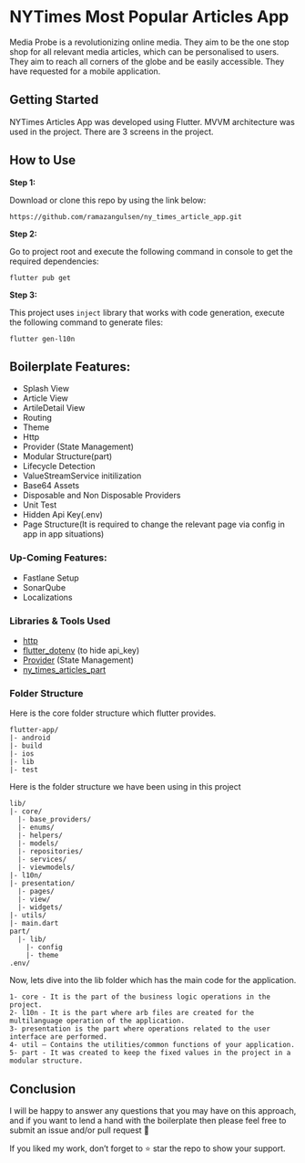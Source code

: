 # NYTimes Most Popular Articles App

Media Probe is a revolutionizing online media. They aim to be the one stop shop for all relevant media
articles, which can be personalised to users. They aim to reach all corners of the globe and be easily
accessible. They have requested for a mobile application.

## Getting Started

NYTimes Articles App was developed using Flutter. MVVM architecture was used in the project. There are 3 screens in the project.

## How to Use

**Step 1:**

Download or clone this repo by using the link below:

```
https://github.com/ramazangulsen/ny_times_article_app.git
```

**Step 2:**

Go to project root and execute the following command in console to get the required dependencies:

```
flutter pub get
```

**Step 3:**

This project uses `inject` library that works with code generation, execute the following command to generate files:

```
flutter gen-l10n
```

## Boilerplate Features:

- Splash View
- Article View
- ArtileDetail View
- Routing
- Theme
- Http
- Provider (State Management)
- Modular Structure(part)
- Lifecycle Detection
- ValueStreamService initilization
- Base64 Assets
- Disposable and Non Disposable Providers
- Unit Test
- Hidden Api Key(.env)
- Page Structure(It is required to change the relevant page via config in app in app situations)

### Up-Coming Features:

- Fastlane Setup
- SonarQube
- Localizations

### Libraries & Tools Used

- [http](https://github.com/dart-lang/http/tree/master/pkgs/http)
- [flutter_dotenv](https://github.com/java-james/flutter_dotenv) (to hide api_key)
- [Provider](https://github.com/rrousselGit/provider) (State Management)
- [ny_times_articles_part](part)

### Folder Structure

Here is the core folder structure which flutter provides.

```
flutter-app/
|- android
|- build
|- ios
|- lib
|- test
```

Here is the folder structure we have been using in this project

```
lib/
|- core/
  |- base_providers/
  |- enums/
  |- helpers/
  |- models/
  |- repositories/
  |- services/
  |- viewmodels/
|- l10n/
|- presentation/
  |- pages/
  |- view/
  |- widgets/
|- utils/
|- main.dart
part/
  |- lib/
    |- config
    |- theme
.env/
```

Now, lets dive into the lib folder which has the main code for the application.

```
1- core - It is the part of the business logic operations in the project.
2- l10n - It is the part where arb files are created for the multilanguage operation of the application.
3- presentation is the part where operations related to the user interface are performed.
4- util — Contains the utilities/common functions of your application.
5- part - It was created to keep the fixed values in the project in a modular structure.
```

## Conclusion

I will be happy to answer any questions that you may have on this approach, and if you want to lend a hand with the boilerplate then please feel free to submit an issue and/or pull request 🙂

If you liked my work, don’t forget to ⭐ star the repo to show your support.
